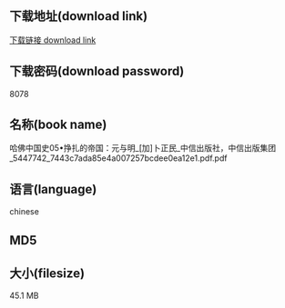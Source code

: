 ## 下载地址(download link)
[下载链接 download link](https://tutu365.netlify.app/?s=%E5%93%88%E4%BD%9B%E4%B8%AD%E5%9B%BD%E5%8F%B205%E2%80%A2%E6%8C%A3%E6%89%8E%E7%9A%84%E5%B8%9D%E5%9B%BD%EF%BC%9A%E5%85%83%E4%B8%8E%E6%98%8E_%5B%E5%8A%A0%5D%E5%8D%9C%E6%AD%A3%E6%B0%91_%E4%B8%AD%E4%BF%A1%E5%87%BA%E7%89%88%E7%A4%BE%EF%BC%8C%E4%B8%AD%E4%BF%A1%E5%87%BA%E7%89%88%E9%9B%86%E5%9B%A2_5447742_7443c7ada85e4a007257bcdee0ea12e1.pdf)

## 下载密码(download password)
8078

## 名称(book name)
哈佛中国史05•挣扎的帝国：元与明_[加]卜正民_中信出版社，中信出版集团_5447742_7443c7ada85e4a007257bcdee0ea12e1.pdf.pdf

## 语言(language)
chinese

## MD5


## 大小(filesize)
45.1 MB
